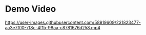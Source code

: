 # Demo Video

https://user-images.githubusercontent.com/58919609/231823477-aa3e7f00-7f8c-4f1b-98aa-c8781676d258.mp4

